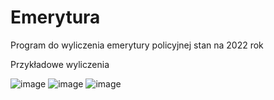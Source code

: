 # Emerytura
Program do wyliczenia emerytury policyjnej 
stan na 2022 rok

Przykładowe wyliczenia

![image](https://user-images.githubusercontent.com/70725939/199603479-24708910-cbde-42db-8138-88cb309dc4d9.png)
![image](https://user-images.githubusercontent.com/70725939/200161804-465fe7cb-53cc-42eb-97ce-daf90cbd57f9.png)
![image](https://user-images.githubusercontent.com/70725939/200161852-192962ef-00a5-416c-a235-815300d31bdc.png)
